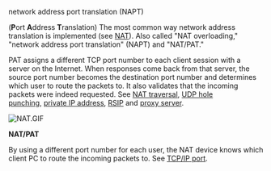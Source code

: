 network address port translation (NAPT)

(**P**ort **A**ddress **T**ranslation) The most common way network address translation is implemented (see [NAT](https://www.pcmag.com/encyclopedia/term/nat)). Also called "NAT overloading," "network address port translation" (NAPT) and "NAT/PAT."

PAT assigns a different TCP port number to each client session with a server on the Internet. When responses come back from that server, the source port number becomes the destination port number and determines which user to route the packets to. It also validates that the incoming packets were indeed requested. See [NAT traversal](https://www.pcmag.com/encyclopedia/term/nat-traversal), [UDP hole punching](https://www.pcmag.com/encyclopedia/term/udp-hole-punching), [private IP address](https://www.pcmag.com/encyclopedia/term/private-ip-address), [RSIP](https://www.pcmag.com/encyclopedia/term/rsip) and [proxy server](https://www.pcmag.com/encyclopedia/term/proxy-server).

![NAT.GIF](https://i.pcmag.com/imagery/encyclopedia-terms/pat-nat.fit_lim.size_640x.gif)

**NAT/PAT**

By using a different port number for each user, the NAT device knows which client PC to route the incoming packets to. See [TCP/IP port](https://www.pcmag.com/encyclopedia/term/tcpip-port).